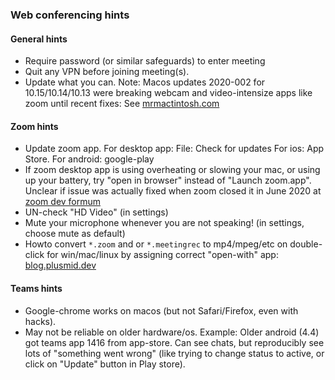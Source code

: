 ### Web conferencing hints ###
#### General hints ####
* Require password (or similar safeguards) to enter meeting
* Quit any VPN before joining meeting(s).
* Update what you can. Note: Macos updates 2020-002 for 10.15/10.14/10.13 were breaking webcam and video-intensize apps like zoom until recent fixes: See [mrmactintosh.com](https://mrmacintosh.com/2020-002-update-causes-some-macs-to-freeze-when-using-hw-accelerated-video/)

#### Zoom hints ####
* Update zoom app. For desktop app: File: Check for updates  For ios: App Store. For android: google-play
* If zoom desktop app is using overheating or slowing your mac, or using up your battery, try "open in browser" instead of "Launch zoom.app". Unclear if issue was actually fixed when zoom closed it in June 2020 at [zoom dev formum](https://devforum.zoom.us/t/very-high-cpu-load-audio-video-problems-for-web-sdk/7937/29)
* UN-check "HD Video" (in settings)
* Mute your microphone whenever you are not speaking! (in settings, choose mute as default)
* Howto convert `*.zoom` and or `*.meetingrec` to mp4/mpeg/etc on double-click for win/mac/linux by assigning correct "open-with" app: [blog.plusmid.dev](https://blog.plusmid.dev/tags/convert/)

#### Teams hints ####
* Google-chrome works on macos (but not Safari/Firefox, even with hacks). 
* May not be reliable on older hardware/os. Example: Older android (4.4) got teams app 1416 from app-store. Can see chats, but reproducibly see lots of "something went wrong" (like trying to change status to active, or click on "Update" button in Play store).

